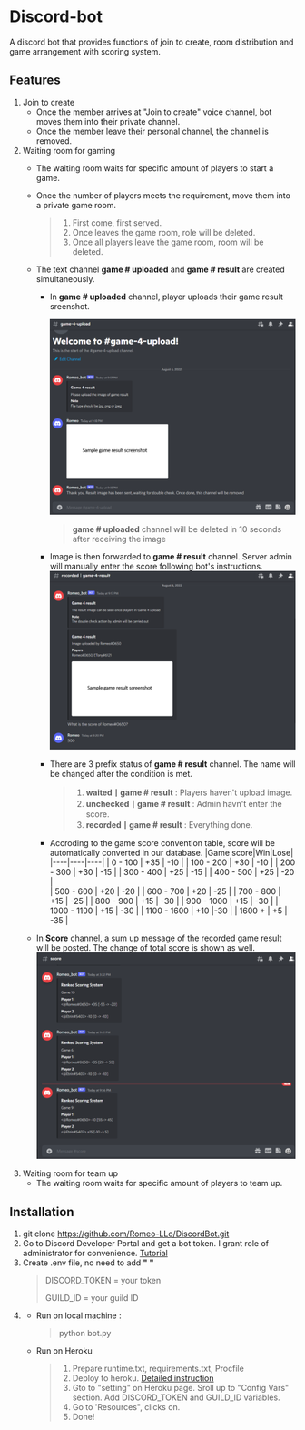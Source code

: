 # Discord-bot
A discord bot that provides functions of join to create, room distribution and game arrangement with scoring system.

## Features
1. Join to create 
    * Once the member arrives at "Join to create" voice channel, bot moves them into their private channel.
    * Once the member leave their personal channel, the channel is removed. 
2. Waiting room for gaming 
    * The waiting room waits for specific amount of players to start a game.
    * Once the number of players meets the requirement, move them into a private game room. 
        > 1. First come, first served.
        > 2. Once leaves the game room, role will be deleted.
        > 3. Once all players leave the game room, room will be deleted.
    * The text channel **game # uploaded** and **game # result** are created simultaneously. 
        * In **game # uploaded** channel, player uploads their game result sreenshot.
            
            ![game # uploaded](/sample_image/upload.png)
            > **game # uploaded** channel will be deleted in 10 seconds after receiving the image

        * Image is then forwarded to **game # result** channel. Server admin will manually enter the score following bot's instructions.
            ![game # result](/sample_image/result.png)
   
        * There are 3 prefix status of **game # result** channel. The name will be changed after the condition is met.

            > 1. **waited丨game # result** : Players haven't upload image.
            > 2. **unchecked丨game # result** : Admin havn't enter the score.
            > 3. **recorded丨game # result** : Everything done.



        * Accroding to the game score convention table, score will be automatically converted in our database.
            |Game score|Win|Lose|
            |----|----|----|
            | 0 - 100 | +35 | -10 |
            | 100 - 200 | +30 | -10 |
            | 200 - 300 | +30 | -15 |
            | 300 - 400 | +25 | -15 |
            | 400 - 500 | +25 | -20 |   
            | 500 - 600  | +20 | -20 |
            | 600 - 700  | +20 | -25 |
            | 700 - 800  | +15 | -25 |
            | 800 - 900  | +15 | -30 |
            | 900 - 1000 | +15 | -30 |
            | 1000 - 1100 | +15 | -30 |
            | 1100 - 1600 | +10 |-30 |
            | 1600 +     | +5 | -35 |



    * In **Score** channel, a sum up message of the recorded game result will be posted. The change of total score is shown as well. 
    ![Score message](/sample_image/score.png)
3. Waiting room for team up
    * The waiting room waits for specific amount of players to team up.

## Installation
1. git clone https://github.com/Romeo-LLo/DiscordBot.git
2. Go to Discord Developer Portal and  get a bot token. I grant role of administrator for convenience. [Tutorial](https://www.writebots.com/discord-bot-token/#:~:text=at%20ALL%20COSTS!-,What%20is%20a%20Discord%20Bot%20Token%3F,in%20turn%20controls%20bot%20actions.)
3. Create .env file, no need to add **" "**
    > DISCORD_TOKEN = your token 
    >
    > GUILD_ID = your guild ID
4. 
    -  Run on local machine : 
        > python bot.py
    -  Run on Heroku

        > 1. Prepare runtime.txt, requirements.txt, Procfile
        > 2. Deploy to heroku. [Detailed instruction](https://devcenter.heroku.com/articles/github-integration)
        > 3. Gto to "setting" on Heroku page. Sroll up to "Config Vars" section. Add DISCORD_TOKEN and GUILD_ID variables.
        > 4. Go to 'Resources", clicks on.
        > 5. Done!
    

    
    